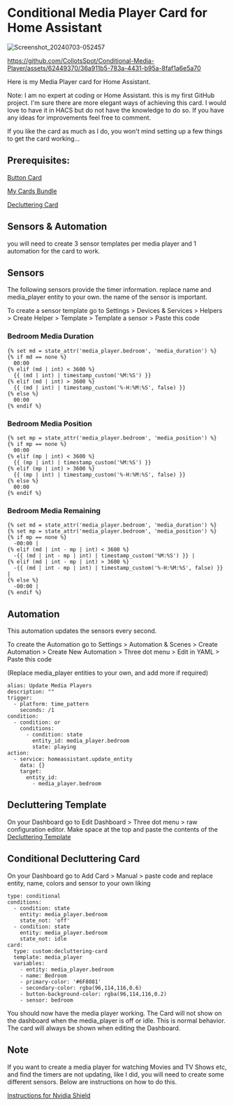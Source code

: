 # **Conditional Media Player Card for Home Assistant**

![Screenshot_20240703-052457](https://github.com/CollotsSpot/Conditional-Media-Player/assets/62449370/548272ef-12af-4693-b647-a6d2a85d00b3)


https://github.com/CollotsSpot/Conditional-Media-Player/assets/62449370/36a911b5-783a-4431-b95a-8faf1a6e5a70



Here is my Media Player card for Home Assistant.

Note: I am no expert at coding or Home Assistant. this is my first GitHub project. I'm sure there are more elegant ways of achieving this card. I would love to have it in HACS but do not have the knowledge to do so. If you have any ideas for improvements feel free to comment.

If you like the card as much as I do, you won't mind setting up a few things to get the card working...

## **Prerequisites:**

[Button Card](https://github.com/custom-cards/button-card)

[My Cards Bundle](https://github.com/AnthonMS/my-cards)

[Decluttering Card](https://github.com/custom-cards/decluttering-card)

##  Sensors & Automation

you will need to create 3 sensor templates per media player and 1 automation for the card to work.

## Sensors

The following sensors provide the timer information. replace name and media_player entity to your own. the name of the sensor is important.

To create a sensor template go to Settings > Devices & Services > Helpers > Create Helper > Template > Template a sensor > Paste this code


### **Bedroom Media Duration**

```
{% set md = state_attr('media_player.bedroom', 'media_duration') %}
{% if md == none %}
  00:00
{% elif (md | int) < 3600 %}
  {{ (md | int) | timestamp_custom('%M:%S') }}
{% elif (md | int) > 3600 %}
  {{ (md | int) | timestamp_custom('%-H:%M:%S', false) }}
{% else %}
  00:00
{% endif %}
```

### **Bedroom Media Position**

```
{% set mp = state_attr('media_player.bedroom', 'media_position') %}
{% if mp == none %}
  00:00
{% elif (mp | int) < 3600 %}
  {{ (mp | int) | timestamp_custom('%M:%S') }}
{% elif (mp | int) > 3600 %}
  {{ (mp | int) | timestamp_custom('%-H:%M:%S', false) }}
{% else %}
  00:00
{% endif %}
```

### **Bedroom Media Remaining**

```
{% set md = state_attr('media_player.bedroom', 'media_duration') %}
{% set mp = state_attr('media_player.bedroom', 'media_position') %}
{% if mp == none %}
  -00:00 |
{% elif (md | int - mp | int) < 3600 %}
  -{{ (md | int - mp | int) | timestamp_custom('%M:%S') }} |
{% elif (md | int - mp | int) > 3600 %}
  -{{ (md | int - mp | int) | timestamp_custom('%-H:%M:%S', false) }} |
{% else %}
  -00:00 |
{% endif %}
```

## Automation

This automation updates the sensors every second.

To create the Automation go to Settings > Automation & Scenes > Create Automation > Create New Automation > Three dot menu > Edit in YAML > Paste this code

(Replace media_player entities to your own, and add more if required)

```
alias: Update Media Players
description: ""
trigger:
  - platform: time_pattern
    seconds: /1
condition:
  - condition: or
    conditions:
      - condition: state
        entity_id: media_player.bedroom
        state: playing
action:
  - service: homeassistant.update_entity
    data: {}
    target:
      entity_id:
        - media_player.bedroom
```

## Decluttering Template

On your Dashboard go to Edit Dashboard > Three dot menu > raw configuration editor. Make space at the top and paste the contents of the [Decluttering Template](decluttering-template.yaml)

## Conditional Decluttering Card

On your Dashboard go to Add Card > Manual > paste code and replace entity, name, colors and sensor to your own liking

```
type: conditional
conditions:
  - condition: state
    entity: media_player.bedroom
    state_not: 'off'
  - condition: state
    entity: media_player.bedroom
    state_not: idle
card:
  type: custom:decluttering-card
  template: media_player
  variables:
    - entity: media_player.bedroom
    - name: Bedroom
    - primary-color: '#6F8081'
    - secondary-color: rgba(96,114,116,0.6)
    - button-background-color: rgba(96,114,116,0.2)
    - sensor: bedroom
```

You should now have the media player working. The Card will not show on the dashboard when the media_player is off or idle. This is normal behavior. The card will always be shown when editing the Dashboard.




## Note

If you want to create a media player for watching Movies and TV Shows etc, and find the timers are not updating, like I did, you will need to create some different sensors. Below are instructions on how to do this.

[Instructions for Nvidia Shield](Nvidia-Shield.md)
